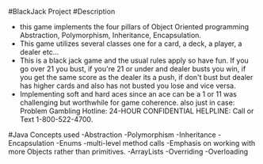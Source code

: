 #BlackJack Project
#Description
- this game implements the four pillars of Object Oriented programming 
Abstraction, Polymorphism, Inheritance, Encapsulation. 
- This game utilizes several classes one for a card, a deck, a player, a dealer etc...
- This is a black jack game and the usual rules apply so have fun.
If you go over 21 you bust, if you're 21 or under and dealer busts you win, if you get the same score as the dealer its a push, if don't bust but dealer has higher cards and also has not busted you lose and vice versa.
- Implementing soft and hard aces since an ace can be a 1 or 11 was challenging but worthwhile for game coherence.
also just in case:
Problem Gambling Hotline: 24-HOUR CONFIDENTIAL HELPLINE: Call or Text 1-800-522-4700.

#Java Concepts used
-Abstraction
-Polymorphism
-Inheritance
-Encapsulation
-Enums
-multi-level method calls
-Emphasis on working with more Objects rather than primitives.
-ArrayLists
-Overriding
-Overloading

